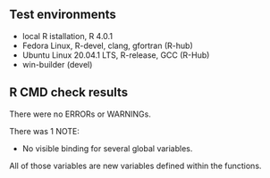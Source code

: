 ## Test environments
* local R istallation, R 4.0.1
* Fedora Linux, R-devel, clang, gfortran (R-hub)
* Ubuntu Linux 20.04.1 LTS, R-release, GCC (R-Hub)
* win-builder (devel)

## R CMD check results
There were no ERRORs or WARNINGs. 

There was 1 NOTE:

* No visible binding for several global variables.

All of those variables are new variables defined within the functions.

